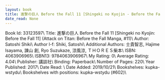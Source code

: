 ```yaml
---
layout: book
title: 進撃の巨人 Before the Fall 11 [Shingeki no Kyojin - Before the Fall 11] (Attack on Titan - Before the Fall Manga,  no. 11)
date_read: None
---
```


Book Id: 33123597\ 
Title: 進撃の巨人 Before the Fall 11 [Shingeki no Kyojin: Before the Fall 11] (Attack on Titan: Before the Fall Manga, #11)\ 
Author: Satoshi Shiki\ 
Author l-f: Shiki, Satoshi\ 
Additional Authors: 士貴智志, Hajime Isayama, 諫山 創, Ryo Suzukaze, 涼風涼, ＴＨＯＲＥＳ柴本\ 
ISBN: 4063906965\ 
ISBN13: 9784063906967\ 
My Rating: 0\ 
Average Rating: 4.04\ 
Publisher: 講談社\ 
Binding: Paperback\ 
Number of Pages: 220\ 
Year Published: 2017\ 
Date Read: \ 
Date Added: 2019/10/21\ 
Bookshelves: kupka-wstydu\ 
Bookshelves with positions: kupka-wstydu (#602)\ 

